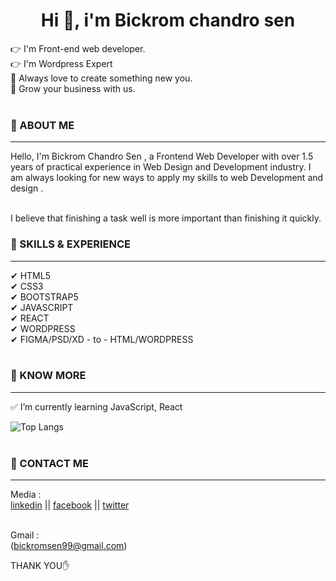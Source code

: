 <h1 align='center'> Hi 👋, i'm Bickrom chandro sen </h1>
<p>
👉 I'm Front-end web developer. </br>
👉 I'm Wordpress Expert </br>
💪 Always love to create something new you.  </br>
🤝 Grow your business with us.  </br> </br>
</p>
 <h3> 🚩 ABOUT ME </h3> 
<hr color='black'>
Hello, I'm Bickrom Chandro Sen , a Frontend Web Developer with over 1.5 years of practical experience in Web Design and Development industry. I am always looking for new ways to apply my skills to web Development and design . </br> </br>

I believe that finishing a task well is more important than finishing it quickly. </br>

<h3> 🚩 SKILLS & EXPERIENCE </h3> 
<hr color='black'>
<p>
 ✔  HTML5  </br>
 ✔  CSS3   </br>
 ✔  BOOTSTRAP5  </br>
 ✔  JAVASCRIPT  </br>
 ✔  REACT  </br>
 ✔  WORDPRESS </br> 
 ✔  FIGMA/PSD/XD - to - HTML/WORDPRESS </br> </br>

<h3> 🚩 KNOW MORE </h3> 
<hr color='black'>
<p>✅ I’m currently learning JavaScript, React </p>

![Top Langs](https://github-readme-stats.vercel.app/api/top-langs/?username=anuraghazra&layout=compact)  </br> </br>

<h3> 🤝 CONTACT ME </h3> 
<hr color='black'>  
Media : </br>
  <a href="https://www.linkedin.com/in/bickrom99/">linkedin</a> ||
<a href="https://www.facebook.com/bickrom99/">facebook</a> || 
<a href="https://twitter.com/bickrom99">twitter</a> </br> </br>

Gmail : </br>
 (bickromsen99@gmail.com)  
<p>THANK YOU✋</p>


